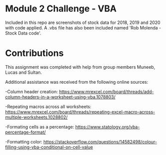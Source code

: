 # Module 2 Challenge - VBA
Included in this repo are screenshots of stock data for 2018, 2019 and 2020 with code applied. A .vbs file has also been included named 'Rob Molenda - Stock Data code'.

# Contributions

This assignment was completed with help from group members Muneeb, Lucas and Sultan. 


Additional assistance was received from the following online sources:

-Column header creation: https://www.mrexcel.com/board/threads/add-column-headers-in-a-worksheet-using-vba.1078803/

-Repeating macros across all worksheets: https://www.mrexcel.com/board/threads/repeating-excel-macro-across-multiple-worksheets.1028802/

-Formating cells as a percentage: https://www.statology.org/vba-percentage-format/

-Formatting color: https://stackoverflow.com/questions/14582498/colour-filling-using-vba-conditional-on-cell-value

